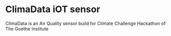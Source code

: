# ClimaData iOT sensor
ClimaData is an Air Quality sensor build for Climate Challenge Hackathon of The Goethe Institute
